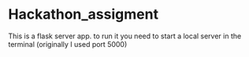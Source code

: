 # Hackathon_assigment
This is a flask server app. to run it you need to start a local server in the terminal (originally I used port 5000)

